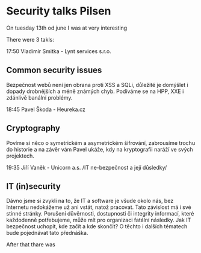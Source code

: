 # Security talks Pilsen

<!--date:2018-06-12-->

On tuesday 13th od june I was at very interesting

There were 3 takls:

17:50 Vladimír Smitka - Lynt services s.r.o.

## Common security issues

Bezpečnost webů není jen obrana proti XSS a SQLi, důležité je domýšlet i dopady drobnějších a méně známých chyb. Podíváme se na HPP, XXE i zdánlivě banální problémy.

18:45 Pavel Škoda - Heureka.cz

## Cryptography

Povíme si něco o symetrickém a asymetrickém šifrování, zabrousíme trochu do historie a na závěr vám Pavel ukáže, kdy na kryptografii naráží ve svých projektech.

19:35 Jiří Vaněk - Unicorn a.s.
/IT ne-bezpečnost a její důsledky/

## IT (in)security

Dávno jsme si zvykli na to, že IT a software je všude okolo nás, bez Internetu nedokážeme už ani vstát, natož pracovat. Tato závislost má i své stinné stránky. Porušení důvěrnosti, dostupnosti či integrity informací, které každodenně potřebujeme, může mít pro organizaci fatální následky. Jak IT bezpečnost uchopit, kde začít a kde skončit? O těchto i dalších tématech bude pojednávat tato přednáška.

After that thare was
